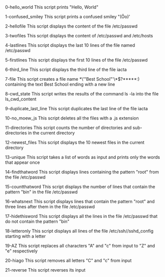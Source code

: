 0-hello_world
This script prints "Hello, World"

1-confused_smiley
This script prints a confused smiley  "(Ôo)'

2-hellofile
This script displays the content of the file /etc/passwd

3-twofiles
This script displays the content of /etc/passwd and /etc/hosts

4-lastlines
This script displays the last 10 lines of the file named /etc/passwd

5-firstlines
This script displays the first 10 lines of the file /etc/passwd

6-third_line
This script displays the third line of the file iacta

7-file
This script creates a file name \*\\'"Best School"\'\\*$\?\*\*\*\*\*:) containing the text Best School ending with a 
new line

8-cwd_state
This script writes the results of the command ls -la into the file ls_cwd_content

9-duplicate_last_line
This script duplicates the last line of the file iacta

10-no_moew_js
This script deletes all the files with a .js extension

11-directories
This script counts the number of directories and sub-directories in the current directory

12-newest_files
This script displays the 10 newest files in the current directory

13-unique
This script takes a list of words as input and prints only the words that appear once

14-findthatword
This script displays lines containing the pattern "root" from the file /etc/passwd

15-countthatword
This script displays the number of lines that contain the pattern "bin" in the file /etc/passwd

16-whatsnext
This script displays lines that contain the pattern "root" and three lines after them in the file /etc/passwd

17-hidethisword
This script displays all the lines in the file /etc/passwd that do not contain the pattern "bin"

18-letteronly
This script displays all lines of the file /etc/ssh//sshd_config starting with a letter

19-AZ
This script replaces all characters "A" and "c" from input to "Z" and "e" respectively

20-hiago
This script removes all letters "C" and "c" from input

21-reverse
This script reverses its input
